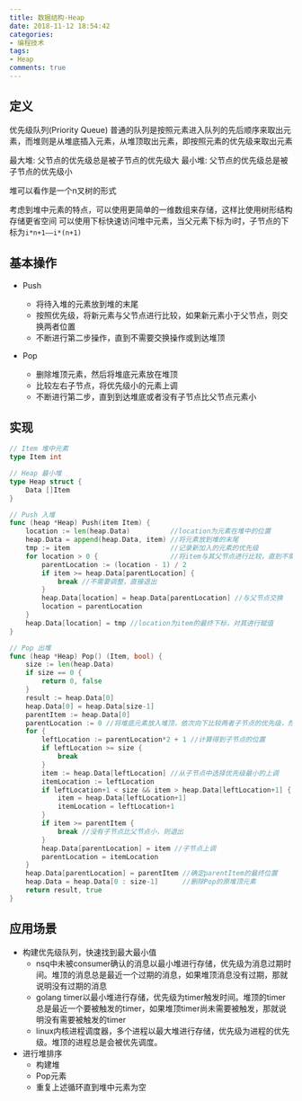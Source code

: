 ```yaml
---
title: 数据结构-Heap
date: 2018-11-12 18:54:42
categories: 
- 编程技术
tags: 
- Heap
comments: true
---
```


## 定义

优先级队列(Priority Queue)
普通的队列是按照元素进入队列的先后顺序来取出元素，而堆则是从堆底插入元素，从堆顶取出元素，即按照元素的优先级来取出元素

最大堆: 父节点的优先级总是被子节点的优先级大
最小堆: 父节点的优先级总是被子节点的优先级小

堆可以看作是一个n叉树的形式

考虑到堆中元素的特点，可以使用更简单的一维数组来存储，这样比使用树形结构存储更省空间
可以使用下标快速访问堆中元素，当父元素下标为i时，子节点的下标为`i*n+1——i*(n+1)`

## 基本操作

- Push

  - 将待入堆的元素放到堆的末尾
  - 按照优先级，将新元素与父节点进行比较，如果新元素小于父节点，则交换两者位置
  - 不断进行第二步操作，直到不需要交换操作或到达堆顶

- Pop

  - 删除堆顶元素，然后将堆底元素放在堆顶
  - 比较左右子节点，将优先级小的元素上调
  - 不断进行第二步，直到到达堆底或者没有子节点比父节点元素小

## 实现

```Go
// Item 堆中元素
type Item int

// Heap 最小堆
type Heap struct {
    Data []Item
}

// Push 入堆
func (heap *Heap) Push(item Item) {
    location := len(heap.Data)          //location为元素在堆中的位置
    heap.Data = append(heap.Data, item) //将元素放到堆的末尾
    tmp := item                         //记录新加入的元素的优先级
    for location > 0 {                  //将item与其父节点进行比较，直到不需要调整或到达堆顶未知
        parentLocation := (location - 1) / 2
        if item >= heap.Data[parentLocation] {
            break //不需要调整，直接退出
        }
        heap.Data[location] = heap.Data[parentLocation] //与父节点交换
        location = parentLocation
    }
    heap.Data[location] = tmp //location为item的最终下标，对其进行赋值
}

// Pop 出堆
func (heap *Heap) Pop() (Item, bool) {
    size := len(heap.Data)
    if size == 0 {
        return 0, false
    }
    result := heap.Data[0]
    heap.Data[0] = heap.Data[size-1]
    parentItem := heap.Data[0]
    parentLocation := 0 //将堆底元素放入堆顶，依次向下比较两者子节点的优先级，然后将优先级小的上调
    for {
        leftLocation := parentLocation*2 + 1 //计算得到子节点的位置
        if leftLocation >= size {
            break
        }
        item := heap.Data[leftLocation] //从子节点中选择优先级最小的上调
        itemLocation := leftLocation
        if leftLocation+1 < size && item > heap.Data[leftLocation+1] {
            item = heap.Data[leftLocation+1]
            itemLocation = leftLocation+1
        }
        if item >= parentItem {
            break //没有子节点比父节点小，则退出
        }
        heap.Data[parentLocation] = item //子节点上调
        parentLocation = itemLocation
    }
    heap.Data[parentLocation] = parentItem //确定parentItem的最终位置
    heap.Data = heap.Data[0 : size-1]      //删除Pop的原堆顶元素
    return result, true
}
```

## 应用场景

- 构建优先级队列，快速找到最大最小值
  - nsq中未被consumer确认的消息以最小堆进行存储，优先级为消息过期时间。堆顶的消息总是最近一个过期的消息，如果堆顶消息没有过期，那就说明没有过期的消息
  - golang timer以最小堆进行存储，优先级为timer触发时间。堆顶的timer总是最近一个要被触发的timer，如果堆顶timer尚未需要被触发，那就说明没有需要被触发的timer
  - linux内核进程调度器，多个进程以最大堆进行存储，优先级为进程的优先级。堆顶的进程总是会被优先调度。
- 进行堆排序
  - 构建堆
  - Pop元素
  - 重复上述循环直到堆中元素为空
